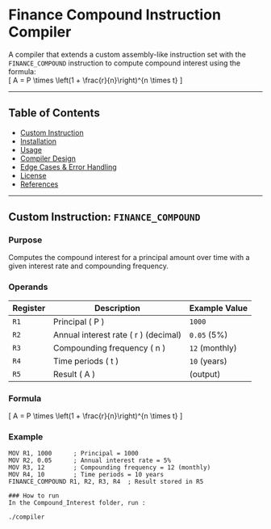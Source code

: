 # Finance Compound Instruction Compiler

A compiler that extends a custom assembly-like instruction set with the `FINANCE_COMPOUND` instruction to compute compound interest using the formula:  
\[ A = P \times \left(1 + \frac{r}{n}\right)^{n \times t} \]

---

## Table of Contents
- [Custom Instruction](#custom-instruction)
- [Installation](#installation)
- [Usage](#usage)
- [Compiler Design](#compiler-design)
- [Edge Cases & Error Handling](#edge-cases--error-handling)
- [License](#license)
- [References](#references)

---

## Custom Instruction: `FINANCE_COMPOUND`

### Purpose
Computes the compound interest for a principal amount over time with a given interest rate and compounding frequency.

### Operands
| Register | Description                         | Example Value |
|----------|-------------------------------------|---------------|
| `R1`     | Principal \( P \)                   | `1000`        |
| `R2`     | Annual interest rate \( r \) (decimal) | `0.05` (5%)   |
| `R3`     | Compounding frequency \( n \)       | `12` (monthly)|
| `R4`     | Time periods \( t \)                | `10` (years)  |
| `R5`     | Result \( A \)                      | (output)      |

### Formula
\[ A = P \times \left(1 + \frac{r}{n}\right)^{n \times t} \]

### Example
```assembly
MOV R1, 1000      ; Principal = 1000
MOV R2, 0.05      ; Annual interest rate = 5%
MOV R3, 12        ; Compounding frequency = 12 (monthly)
MOV R4, 10        ; Time periods = 10 years
FINANCE_COMPOUND R1, R2, R3, R4  ; Result stored in R5

### How to run
In the Compound_Interest folder, run :

./compiler
